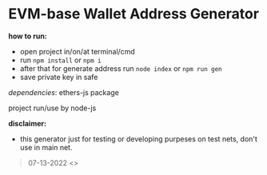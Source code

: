 # EVM-base Wallet Address Generator

**how to run:**
- open project in/on/at terminal/cmd
- run `npm install` or `npm i`
- after that for generate address run `node index` or `npm run gen`
- save private key in safe 

*dependencies*: ethers-js package

project run/use by node-js

**disclaimer:**
- this generator just for testing or developing purpeses on test nets, don't use in main net.

> 07-13-2022 <<live stream>>

